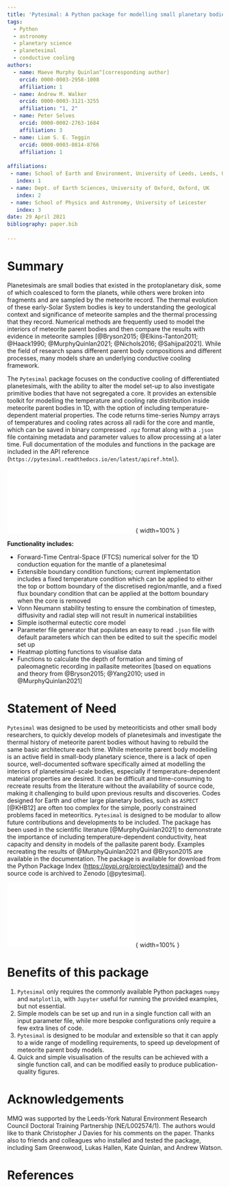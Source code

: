 ```yaml
---
title: 'Pytesimal: A Python package for modelling small planetary bodies'
tags:
  - Python
  - astronomy
  - planetary science
  - planetesimal
  - conductive cooling
authors:
  - name: Maeve Murphy Quinlan^[corresponding author]
    orcid: 0000-0003-2958-1008
    affiliation: 1
  - name: Andrew M. Walker
    orcid: 0000-0003-3121-3255
    affiliation: "1, 2"
  - name: Peter Selves
    orcid: 0000-0002-2763-1684
    affiliation: 3
  - name: Liam S. E. Teggin
    orcid: 0000-0003-0814-8766
    affiliation: 1

affiliations:
 - name: School of Earth and Environment, University of Leeds, Leeds, UK
   index: 1
 - name: Dept. of Earth Sciences, University of Oxford, Oxford, UK
   index: 2
 - name: School of Physics and Astronomy, University of Leicester
   index: 3
date: 29 April 2021
bibliography: paper.bib
   
---
```


# Summary

Planetesimals are small bodies that existed in the protoplanetary disk, some of which coalesced to form the planets, while others were broken into fragments and are sampled by the meteorite record.
The thermal evolution of these early-Solar System bodies is key to understanding the geological context and significance of meteorite samples and the thermal processing that they record.
Numerical methods are frequently used to model the interiors of meteorite parent bodies and then compare the results with evidence in meteorite samples [@Bryson2015; @Elkins-Tanton2011; @Haack1990; @MurphyQuinlan2021; @Nichols2016; @Sahijpal2021]. While the field of research spans different parent body compositions and different processes, many models share an underlying conductive cooling framework.

The `Pytesimal` package focuses on the conductive cooling of differentiated planetesimals, with the ability to alter the model set-up to also investigate primitive bodies that have not segregated a core. It provides an extensible toolkit for modelling the temperature and cooling rate distribution inside meteorite parent bodies in 1D, with the option of including temperature-dependent material properties. The code returns time-series Numpy arrays of temperatures and cooling rates across all radii for the core and mantle, which can be saved in binary compressed `.npz` format along with a `.json` file containing metadata and parameter values to allow processing at a later time. Full documentation of the modules and functions in the package are included in the API reference (`https://pytesimal.readthedocs.io/en/latest/apiref.html`).

![Cartoon sketch of model set-up, with different boundary conditions indicated by dotted and dashed lines; applications of different boundary conditions can be seen in the examples gallery in the documentation. \label{fig:model}](model_setups_edited_colours.pdf){ width=100% }

**Functionality includes:**

* Forward-Time Central-Space (FTCS) numerical solver for the 1D conduction equation for the mantle of a planetesimal
* Extensible boundary condition functions; current implementation includes a fixed temperature condition which can be applied to either the top or bottom boundary of the discretised region/mantle, and a fixed flux boundary condition that can be applied at the bottom boundary when the core is removed
* Vonn Neumann stability testing to ensure the combination of timestep, diffusivity and radial step will not result in numerical instabilities
* Simple isothermal eutectic core model
* Parameter file generator that populates an easy to read `.json` file with default parameters which can then be edited to suit the specific model set up
* Heatmap plotting functions to visualise data
* Functions to calculate the depth of formation and timing of paleomagnetic recording in pallasite meteorites [based on equations and theory from @Bryson2015; @Yang2010; used in @MurphyQuinlan2021]

# Statement of Need

`Pytesimal` was designed to be used by meteoriticists and other small body researchers, to quickly develop models of planetesimals and investigate the thermal history of meteorite parent bodies without having to rebuild the same basic architecture each time. While meteorite parent body modelling is an active field in small-body planetary science, there is a lack of open source, well-documented software specifically aimed at modelling the interiors of  planetesimal-scale bodies, especially if temperature-dependent material properties are desired. It can be difficult and time-consuming to recreate results from the literature without the availability of source code, making it challenging to build upon previous results and discoveries. Codes designed for Earth and other large planetary bodies, such as `ASPECT` [@KHB12] are often too complex for the simple, poorly constrained problems faced in meteoritics. `Pytesimal` is designed to be modular to allow future contributions and developments to be included. The package has been used in the scientific literature [@MurphyQuinlan2021] to demonstrate the importance of including temperature-dependent conductivity, heat capacity and density in models of the pallasite parent body. Examples recreating the results of @MurphyQuinlan2021 and @Bryson2015 are available in the documentation. The package is available for download from the Python Package Index (https://pypi.org/project/pytesimal/) and the source code is archived to Zenodo [@pytesimal].

![Temperatures and cooling rates in two 250 km radius planetesimals, using temperature dependent material properties. Data produced and plotted with the `Pytesimal` package. (a) and (b) show a body with a 125 km core, while (c) and (d) show an entirely silicate body with no core. Annotations and lines to show the mantle, core and core crystallisation period are added later, outside of the included plotting functions. \label{fig:heatmap}](both_results.pdf){ width=100% }

# Benefits of this package

1. `Pytesimal` only requires the commonly available Python packages `numpy` and `matplotlib`, with `Jupyter` useful for running the provided examples, but not essential.
2. Simple models can be set up and run in a single function call with an input parameter file, while more bespoke configurations only require a few extra lines of code.
3. `Pytesimal` is designed to be modular and extensible so that it can apply to a wide range of modelling requirements, to speed up development of meteorite parent body models.
4. Quick and simple visualisation of the results can be achieved with a single function call, and can be modified easily to produce publication-quality figures.

# Acknowledgements

MMQ was supported by the Leeds-York Natural Environment Research Council Doctoral Training Partnership (NE/L002574/1). The authors would like to thank Christopher J Davies for his comments on the paper. Thanks also to friends and colleagues who installed and tested the package, including Sam Greenwood, Lukas Hallen, Kate Quinlan, and Andrew Watson.

# References